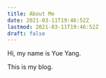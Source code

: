 ```yaml
---
title: About Me
date: 2021-03-11T19:46:52Z
lastmod: 2021-03-11T19:46:52Z
draft: false
---
```


Hi, my name is Yue Yang.

This is my blog.